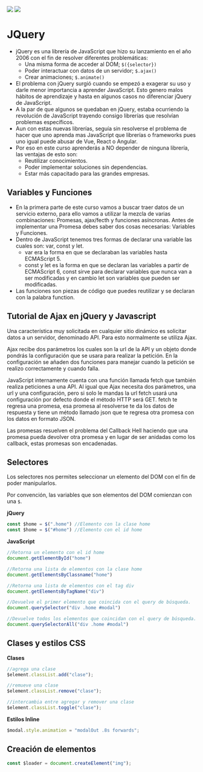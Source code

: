 ![](https://img.shields.io/static/v1?label=school&message=platzi&color=green)
![](https://img.shields.io/static/v1?label=course&message=CursoDeJQueryAJavascript&color=green)

# JQuery
- jQuery es una librería de JavaScript que hizo su lanzamiento en el año 2006 con el fin de resolver diferentes problemáticas:
  - Una misma forma de acceder al DOM; `$({selector})`
  - Poder interactuar con datos de un servidor; `$.ajax()`
  - Crear animaciones; `$.animate()`
- El problema con jQuery surgió cuando se empezó a exagerar su uso y darle menor importancia a aprender JavaScript. Esto genero malos hábitos de aprendizaje y hasta en algunos casos no diferenciar jQuery de JavaScript.
- A la par de que algunos se quedaban en jQuery, estaba ocurriendo la revolución de JavaScript trayendo consigo librerías que resolvían problemas específicos.
- Aun con estas nuevas librerías, seguía sin resolverse el problema de hacer que uno aprenda mas JavaScript que librerías o frameworks pues uno igual puede abusar de Vue, React o Angular.
- Por eso en este curso aprenderás a NO depender de ninguna librería, las ventajas de esto son:
  - Reutilizar conocimientos.
  - Poder implementar soluciones sin dependencias.
  - Estar más capacitado para las grandes empresas.

## Variables y Funciones
- En la primera parte de este curso vamos a buscar traer datos de un servicio externo, para ello vamos a utilizar la mezcla de varias combinaciones: Promesas, ajax/fecth y funciones asíncronas. Antes de implementar una Promesa debes saber dos cosas necesarias: Variables y Funciones.
- Dentro de JavaScript tenemos tres formas de declarar una variable las cuales son: var, const y let.
  - var era la forma en que se declaraban las variables hasta ECMAScript 5.
  - const y let es la forma en que se declaran las variables a partir de ECMAScript 6, const sirve para declarar variables que nunca van a ser modificadas y en cambio let son variables que pueden ser modificadas.
- Las funciones son piezas de código que puedes reutilizar y se declaran con la palabra function.

## Tutorial de Ajax en jQuery y Javascript
Una característica muy solicitada en cualquier sitio dinámico es solicitar datos a un servidor, denominado API. Para esto normalmente se utiliza Ajax.

Ajax recibe dos parámetros los cuales son la url de la API y un objeto donde pondrás la configuración que se usara para realizar la petición. En la configuración se añaden dos funciones para manejar cuando la petición se realizo correctamente y cuando falla.

JavaScript internamente cuenta con una función llamada fetch que también realiza peticiones a una API. Al igual que Ajax necesita dos parámetros, una url y una configuración, pero si solo le mandas la url fetch usará una configuración por defecto donde el método HTTP será GET.
fetch te regresa una promesa, esa promesa al resolverse te da los datos de respuesta y tiene un método llamado json que te regresa otra promesa con los datos en formato JSON.

Las promesas resuelven el problema del Callback Hell haciendo que una promesa pueda devolver otra promesa y en lugar de ser anidadas como los callback, estas promesas son encadenadas.

## Selectores

Los selectores nos permites seleccionar un elemento del DOM con el fin de poder manipularlos. 

Por convención, las variables que son elementos del DOM comienzan con una `$`.

**jQuery**

```js
const $home = $(".home") //Elemento con la clase home
const $home = $("#home") //Elemento con el id home
```

**JavaScript**

```js
//Retorna un elemento con el id home
document.getElementById("home")

//Retorna una lista de elementos con la clase home
document.getElementsByClassname("home")

//Retorna una lista de elementos con el tag div
document.getElementsByTagName("div")

//Devuelve el primer elemento que coincida con el query de búsqueda.
document.querySelector("div .home #modal")

//Devuelve todos los elementos que coincidan con el query de búsqueda.
document.querySelectorAll("div .home #modal")
```

## Clases y estilos CSS

**Clases**

```js
//agrega una clase
$element.classList.add("clase");

//remueve una clase
$element.classList.remove("clase");

//intercambia entre agregar y remover una clase
$element.classList.toggle("clase");
```

**Estilos Inline**

```js
$modal.style.animation = "modalOut .8s forwards";
```

## Creación de elementos 

```js
const $loader = document.createElement("img");
```

